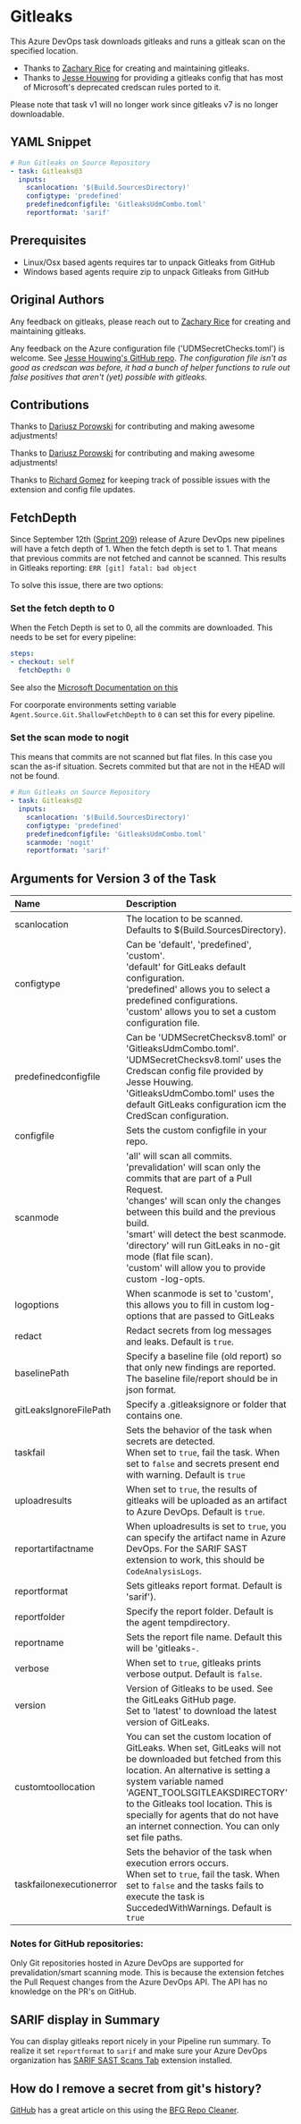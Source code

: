 # Gitleaks

This Azure DevOps task downloads gitleaks and runs a gitleak scan on the specified location. 

- Thanks to [Zachary Rice](https://github.com/zricethezav) for creating and maintaining gitleaks.
- Thanks to [Jesse Houwing](https://github.com/jessehouwing) for providing a gitleaks config that has most of Microsoft's deprecated credscan rules ported to it.

Please note that task v1 will no longer work since gitleaks v7 is no longer downloadable.

## YAML Snippet

```yaml
# Run Gitleaks on Source Repository
- task: Gitleaks@3
  inputs:
    scanlocation: '$(Build.SourcesDirectory)'
    configtype: 'predefined'
    predefinedconfigfile: 'GitleaksUdmCombo.toml'
    reportformat: 'sarif'
```

## Prerequisites

- Linux/Osx based agents requires tar to unpack Gitleaks from GitHub
- Windows based agents require zip to unpack Gitleaks from GitHub

## Original Authors

Any feedback on gitleaks, please reach out to [Zachary Rice](https://github.com/zricethezav) for creating and maintaining gitleaks.

Any feedback on the Azure configuration file ('UDMSecretChecks.toml') is welcome. See [Jesse Houwing's GitHub repo](https://github.com/jessehouwing/gitleaks-azure). 
*The configuration file isn't as good as credscan was before, it had a bunch of helper functions to rule out false positives that aren't (yet) possible with gitleaks.*

## Contributions

Thanks to [Dariusz Porowski](https://github.com/DariuszPorowski) for contributing and making awesome adjustments!

Thanks to [Dariusz Porowski](https://github.com/DariuszPorowski) for contributing and making awesome adjustments!

Thanks to [Richard Gomez](https://github.com/rgmz) for keeping track of possible issues with the extension and config file updates.

## FetchDepth

Since September 12th ([Sprint 209](https://learn.microsoft.com/en-gb/azure/devops/release-notes/2022/sprint-209-update?tabs=yaml#do-not-sync-tags-when-fetching-a-git-repository])) release of Azure DevOps new pipelines will have a fetch depth of 1. When the fetch depth is set to 1. That means that previous commits are not fetched and cannot be scanned. This results in Gitleaks reporting: `ERR [git] fatal: bad object`

To solve this issue, there are two options:

### Set the fetch depth to 0

When the Fetch Depth is set to 0, all the commits are downloaded. This needs to be set for every pipeline:

```yaml
steps:
- checkout: self
  fetchDepth: 0
```

See also the [Microsoft Documentation on this](https://learn.microsoft.com/en-us/azure/devops/pipelines/yaml-schema/steps-checkout?view=azure-pipelines)

For coorporate environments setting variable `Agent.Source.Git.ShallowFetchDepth` to `0` can set this for every pipeline.

### Set the scan mode to nogit

This means that commits are not scanned but flat files. In this case you scan the as-if situation. Secrets  commited but that are not in the HEAD will not be found. 

```yaml
# Run Gitleaks on Source Repository
- task: Gitleaks@2
  inputs:
    scanlocation: '$(Build.SourcesDirectory)'
    configtype: 'predefined'
    predefinedconfigfile: 'GitleaksUdmCombo.toml'
    scanmode: 'nogit'
    reportformat: 'sarif'
```

## Arguments for Version 3 of the Task

| Name | Description |
| :-----|:------------ |
| scanlocation | The location to be scanned.<br/>Defaults to $(Build.SourcesDirectory). |
| configtype | Can be 'default', 'predefined', 'custom'.<br/>'default' for GitLeaks default configuration.<br/>'predefined' allows you to select a predefined configurations.<br/>'custom' allows you to set a custom configuration file. |
| predefinedconfigfile | Can be 'UDMSecretChecksv8.toml' or 'GitleaksUdmCombo.toml'.<br/>'UDMSecretChecksv8.toml' uses the Credscan config file provided by Jesse Houwing.<br/>'GitleaksUdmCombo.toml' uses the default GitLeaks configuration icm the CredScan configuration.|
| configfile | Sets the custom configfile in your repo. |
| scanmode | 'all' will scan all commits.<br/>'prevalidation' will scan only the commits that are part of a Pull Request.<br/>'changes' will scan only the changes between this build and the previous build.<br/>'smart' will detect the best scanmode.<br/>'directory' will run GitLeaks in no-git mode (flat file scan).<br/>'custom' will allow you to provide custom -log-opts.|
| logoptions | When scanmode is set to 'custom', this allows you to fill in custom log-options that are passed to GitLeaks |
| redact | Redact secrets from log messages and leaks. Default is `true`. |
| baselinePath | Specify a baseline file (old report) so that only new findings are reported. The baseline file/report should be in json format. |
| gitLeaksIgnoreFilePath | Specify a .gitleaksignore or folder that contains one. |
| taskfail | Sets the behavior of the task when secrets are detected.<br/>When set to `true`, fail the task. When set to `false` and secrets present end with warning. Default is `true` |
| uploadresults | When set to `true`, the results of gitleaks will be uploaded as an artifact to Azure DevOps. Default is `true`.|
| reportartifactname | When uploadresults is set to `true`, you can specify the artifact name in Azure DevOps. For the SARIF SAST extension to work, this should be `CodeAnalysisLogs`.|
| reportformat | Sets gitleaks report format. Default is 'sarif'). |
| reportfolder | Specify the report folder. Default is the agent tempdirectory. |
| reportname | Sets the report file name. Default this will be 'gitleaks-<newguid>.<reportextension> |
| verbose | When set to `true`, gitleaks prints verbose output. Default is `false`. |
| version | Version of Gitleaks to be used. See the GitLeaks GitHub page.<br/>Set to 'latest' to download the latest version of GitLeaks. |
| customtoollocation | You can set the custom location of GitLeaks. When set, GitLeaks will not be downloaded but fetched from this location. An alternative is setting a system variable named 'AGENT_TOOLSGITLEAKSDIRECTORY' to the Gitleaks tool location. This is specially for agents that do not have an internet connection. You can only set file paths. |
| taskfailonexecutionerror | Sets the behavior of the task when execution errors occurs.<br/>When set to `true`, fail the task. When set to `false` and the tasks fails to execute the task is SuccededWithWarnings. Default is `true` |


### Notes for GitHub repositories:
Only Git repositories hosted in Azure DevOps are supported for prevalidation/smart scanning mode. This is because the extension fetches the Pull Request changes from the Azure DevOps API. The API has no knowledge on the PR's on GitHub.

## SARIF display in Summary

You can display gitleaks report nicely in your Pipeline run summary. To realize it set `reportformat` to `sarif` and make sure your Azure DevOps organization has [SARIF SAST Scans Tab](https://marketplace.visualstudio.com/items?itemName=sariftools.scans) extension installed.

## How do I remove a secret from git's history?

[GitHub](https://docs.github.com/en/github/authenticating-to-github/removing-sensitive-data-from-a-repository) has a great article on this using the [BFG Repo Cleaner](https://rtyley.github.io/bfg-repo-cleaner/).
